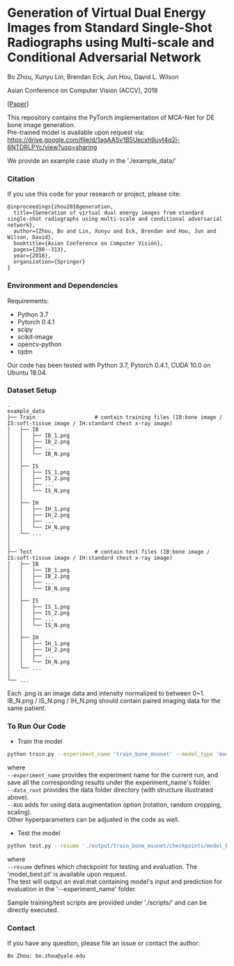 # Generation of Virtual Dual Energy Images from Standard Single-Shot Radiographs using Multi-scale and Conditional Adversarial Network

Bo Zhou, Xunyu Lin, Brendan Eck, Jun Hou, David L. Wilson

Asian Conference on Computer Vision (ACCV), 2018

[[Paper](https://arxiv.org/pdf/1810.09354.pdf)]

This repository contains the PyTorch implementation of MCA-Net for DE bone image generation. \
Pre-trained model is available upon request via: \
https://drive.google.com/file/d/1agAASv1B5Uecxh9uyt4q2i-6NTDRLPYc/view?usp=sharing

We provide an example case study in the './example_data/'

### Citation
If you use this code for your research or project, please cite:

    @inproceedings{zhou2018generation,
      title={Generation of virtual dual energy images from standard single-shot radiographs using multi-scale and conditional adversarial network},
      author={Zhou, Bo and Lin, Xunyu and Eck, Brendan and Hou, Jun and Wilson, David},
      booktitle={Asian Conference on Computer Vision},
      pages={298--313},
      year={2018},
      organization={Springer}
    }


### Environment and Dependencies
Requirements:
* Python 3.7
* Pytorch 0.4.1
* scipy
* scikit-image
* opencv-python
* tqdm

Our code has been tested with Python 3.7, Pytorch 0.4.1, CUDA 10.0 on Ubuntu 18.04.


### Dataset Setup
    .
    example_data
    ├── Train                   # contain training files (IB:bone image / IS:soft-tissue image / IH:standard chest x-ray image)
    │   ├── IB
    │   │   ├── IB_1.png         
    │   │   ├── IB_2.png 
    │   │   ├── ...         
    │   │   └── IB_N.png 
    │   │   
    │   ├── IS
    │   │   ├── IS_1.png         
    │   │   ├── IS_2.png 
    │   │   ├── ...         
    │   │   └── IS_N.png 
    │   │   
    │   ├── IH
    │   │   ├── IH_1.png         
    │   │   ├── IH_2.png 
    │   │   ├── ...         
    │   │   └── IH_N.png 
    │   └── ...
    │
    │
    ├── Test                    # contain test files (IB:bone image / IS:soft-tissue image / IH:standard chest x-ray image)
    │   ├── IB
    │   │   ├── IB_1.png         
    │   │   ├── IB_2.png 
    │   │   ├── ...         
    │   │   └── IB_N.png 
    │   │   
    │   ├── IS
    │   │   ├── IS_1.png         
    │   │   ├── IS_2.png 
    │   │   ├── ...         
    │   │   └── IS_N.png 
    │   │   
    │   ├── IH
    │   │   ├── IH_1.png         
    │   │   ├── IH_2.png 
    │   │   ├── ...         
    │   │   └── IH_N.png 
    │   └── ...
    │            
    └── ...

Each .png is an image data and intensity normalized to between 0~1. IB_N.png / IS_N.png / IH_N.png should contain paired imaging data for the same patient.

### To Run Our Code
- Train the model
```bash
python train.py --experiment_name 'train_bone_msunet' --model_type 'model_bone' --dataset 'DE' --data_root './example_data/' --net_G 'msunet' --net_D 'patchGAN' --wr_recon 50 --batch_size 2 --lr 1e-4 --AUG
```
where \
`--experiment_name` provides the experiment name for the current run, and save all the corresponding results under the experiment_name's folder. \
`--data_root`  provides the data folder directory (with structure illustrated above). \
`--AUG` adds for using data augmentation option (rotation, random cropping, scaling). \
Other hyperparameters can be adjusted in the code as well.

- Test the model
```bash
python test.py --resume './output/train_bone_msunet/checkpoints/model_best.pt' --experiment_name 'test_bone_msunet' --model_type 'model_bone' --dataset 'DE' --data_root './example_data/' --net_G 'msunet' --net_D 'patchGAN'
```
where \
`--resume` defines which checkpoint for testing and evaluation. The 'model_best.pt' is available upon request.  \
The test will output an eval.mat containing model's input and prediction for evaluation in the '--experiment_name' folder.

Sample training/test scripts are provided under './scripts/' and can be directly executed.

### Contact 
If you have any question, please file an issue or contact the author:
```
Bo Zhou: bo.zhou@yale.edu
```